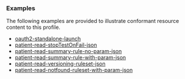<!-- Uncomment and update with links to example resource(s) -->
<h3>Examples</h3>

<p>
The following examples are provided to illustrate conformant resource content to this profile.
</p>

- [oauth2-standalone-launch](TestScript-oauth2-standalone-launch.html)
- [patient-read-stopTestOnFail-json](TestScript-patient-read-stopTestOnFail-json.html)
- [patient-read-summary-rule-no-param-json](TestScript-patient-read-summary-rule-no-param-json.html)
- [patient-read-summary-rule-with-param-json](TestScript-patient-read-summary-rule-with-param-json.html)
- [patient-read-versioning-ruleset-json](TestScript-patient-read-versioning-ruleset-json.html)
- [patient-read-notfound-ruleset-with-param-json](TestScript-patient-read-notfound-ruleset-with-param-json.html)

